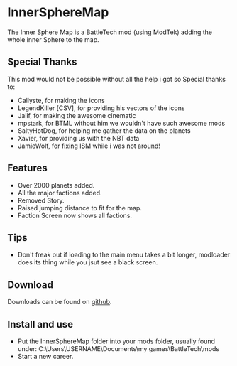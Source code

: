 # InnerSphereMap
The Inner Sphere Map is a BattleTech mod (using ModTek) adding the whole inner Sphere to the map.

## Special Thanks
This mod would not be possible without all the help i got so Special thanks to:

- Callyste, for making the icons
- LegendKiller [CSV], for providing his vectors of the icons
- Jalif, for making the awesome cinematic
- mpstark, for BTML without him we wouldn't have such awesome mods
- SaltyHotDog, for helping me gather the data on the planets
- Xavier, for providing us with the NBT data
- JamieWolf, for fixing ISM while i was not around!

## Features
- Over 2000 planets added.
- All the major factions added.
- Removed Story.
- Raised jumping distance to fit for the map.
- Faction Screen now shows all factions.

## Tips
- Don't freak out if loading to the main menu takes a bit longer, modloader does its thing while you jsut see a black screen.

## Download
Downloads can be found on [github](https://github.com/Morphyum/InnerSphereMap/releases).
    
## Install and use
- Put the InnerSphereMap folder into your mods folder, usually found under: C:\Users\USERNAME\Documents\my games\BattleTech\mods
- Start a new career.
